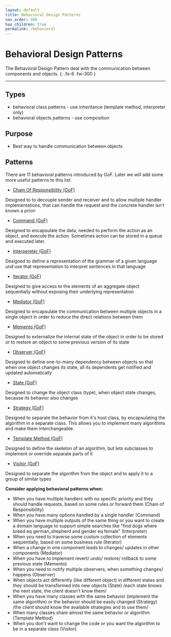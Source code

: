 ```yaml
---
layout: default
title: Behavioral Design Patterns
nav_order: 300
has_children: true
permalink: /behavioral
---
```


# Behavioral Design Patterns

The Behavioral Design Pattern deal with the communication between components and objects. 
{: .fs-6 .fw-300 }

---
## Types
* behavioral class patterns - use inheritance (template method, interpreter only)
* behavioral objects patterns - use composition

## Purpose
* Best way to handle communication between objects

## Patterns
There are 11 behavioral patterns introduced by GoF. 
Later we will add some more useful patterns to this list.

* [Chain Of Responsibility (GoF)](https://iretha.github.io/design-patterns/behavioral/chain-of-responsibility)

Designed to to decouple sender and receiver and to allow multiple handler implementations, that can handle the request and the concrete handler isn't known a priori

* [Command (GoF)](https://iretha.github.io/design-patterns/behavioral/command)

Designed to encapsulate the data, needed to perform the action as an object, and execute the action. Sometimes action can be stored in a queue and executed later. 

* [Interpereter (GoF)](https://iretha.github.io/design-patterns/behavioral/command)

Designed to define a representation of the grammar of a given language und use that representation to interpret sentences in that language

* [Iterator (GoF)](https://iretha.github.io/design-patterns/behavioral/iterator)

Designed to give access to the elements of an aggregate object sequentially without exposing their underlying representation

* [Mediator (GoF)](https://iretha.github.io/design-patterns/behavioral/mediator)

Designed to encapsulate the communication between multiple objects in a single object in order to reduce the direct relations between them

* [Memento (GoF)](https://iretha.github.io/design-patterns/behavioral/memento)

Designed to externalize the internal state of the object in order to be stored or to restore an object to some previous version of its state

* [Observer (GoF)](https://iretha.github.io/design-patterns/behavioral/observer)

Designed to define one-to-many dependency between objects so that when one object changes its state, all its dependents get notified and updated automatically

* [State (GoF)](https://iretha.github.io/design-patterns/behavioral/state)

Designed to change the object class (type), when object state changes, because its behavior also changes

* [Strategy (GoF)](https://iretha.github.io/design-patterns/behavioral/strategy)

Designed to separate the behavior from it's host class, by encapsulating the algorithm in a separate class. 
This allows you to implement many algorithms and make them interchangeable.

* [Template Method (GoF)](https://iretha.github.io/design-patterns/behavioral/template-method)

Designed to define the skeleton of an algorithm, but lets subclasses to implement or override separate parts of it

* [Visitor (GoF)](https://iretha.github.io/design-patterns/behavioral/visitor)

Designed to separate the algorithm from the object and to apply it to a group of similar types

**Consider applying behavioral patterns when:**
- When you have multiple handlers with no specific priority and they should handle requests, based on some rules or forward them (Chain of Responsibility)
- When you have many options handled by a single handler (Command)
- When you have multiple outputs of the same thing or you want to create a domain language to support simple searches like "find dogs where breed eq german_shepherd and gender eq female" (Interpreter)
- When you need to traverse some custom collection of elements sequentially, based on some business rule (Iterator)
- When a change in one component leads to changes/ updates in other components (Mediator)
- When you have to implement revert/ undo/ restore/ rollback to some previous state (Memento) 
- When you need to notify multiple observers, when something changes/ happens (Observer)
- When objects act differently (like different object) in different states and they should be transformed into new objects (State) /each state knows the next state, the client doesn't know them/
- When you have many classes with the same behavior (implement the same algorithm) or the behavior should be easily changed (Strategy) /the client should know the available strategies and to use them/
- When many classes share almost the same behavior or algorithm (Template Method)
- When you don't want to change the code or you want the algorithm to be in a separate class (Visitor)
